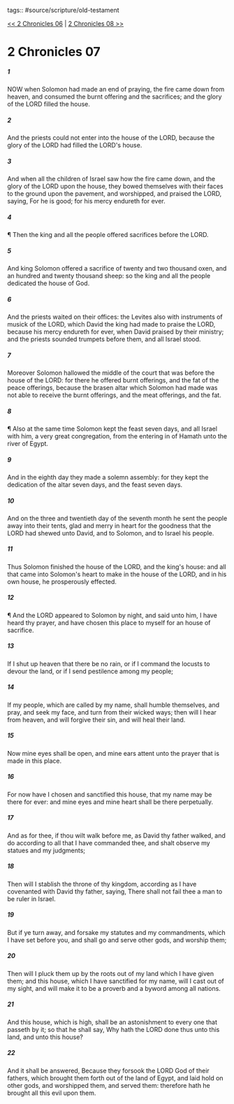 tags:: #source/scripture/old-testament

[<< 2 Chronicles 06](source/scripture/old-testament/14_2_Chronicles/2_Chronicles_06.md) | [2 Chronicles 08 >>](source/scripture/old-testament/14_2_Chronicles/2_Chronicles_08.md)

# 2 Chronicles 07

##### 1

NOW when Solomon had made an end of praying, the fire came down from heaven, and consumed the burnt offering and the sacrifices; and the glory of the LORD filled the house.

##### 2

And the priests could not enter into the house of the LORD, because the glory of the LORD had filled the LORD's house.

##### 3

And when all the children of Israel saw how the fire came down, and the glory of the LORD upon the house, they bowed themselves with their faces to the ground upon the pavement, and worshipped, and praised the LORD, saying, For he is good; for his mercy endureth for ever.

##### 4

¶ Then the king and all the people offered sacrifices before the LORD.

##### 5

And king Solomon offered a sacrifice of twenty and two thousand oxen, and an hundred and twenty thousand sheep: so the king and all the people dedicated the house of God.

##### 6

And the priests waited on their offices: the Levites also with instruments of musick of the LORD, which David the king had made to praise the LORD, because his mercy endureth for ever, when David praised by their ministry; and the priests sounded trumpets before them, and all Israel stood.

##### 7

Moreover Solomon hallowed the middle of the court that was before the house of the LORD: for there he offered burnt offerings, and the fat of the peace offerings, because the brasen altar which Solomon had made was not able to receive the burnt offerings, and the meat offerings, and the fat.

##### 8

¶ Also at the same time Solomon kept the feast seven days, and all Israel with him, a very great congregation, from the entering in of Hamath unto the river of Egypt.

##### 9

And in the eighth day they made a solemn assembly: for they kept the dedication of the altar seven days, and the feast seven days.

##### 10

And on the three and twentieth day of the seventh month he sent the people away into their tents, glad and merry in heart for the goodness that the LORD had shewed unto David, and to Solomon, and to Israel his people.

##### 11

Thus Solomon finished the house of the LORD, and the king's house: and all that came into Solomon's heart to make in the house of the LORD, and in his own house, he prosperously effected.

##### 12

¶ And the LORD appeared to Solomon by night, and said unto him, I have heard thy prayer, and have chosen this place to myself for an house of sacrifice.

##### 13

If I shut up heaven that there be no rain, or if I command the locusts to devour the land, or if I send pestilence among my people;

##### 14

If my people, which are called by my name, shall humble themselves, and pray, and seek my face, and turn from their wicked ways; then will I hear from heaven, and will forgive their sin, and will heal their land.

##### 15

Now mine eyes shall be open, and mine ears attent unto the prayer that is made in this place.

##### 16

For now have I chosen and sanctified this house, that my name may be there for ever: and mine eyes and mine heart shall be there perpetually.

##### 17

And as for thee, if thou wilt walk before me, as David thy father walked, and do according to all that I have commanded thee, and shalt observe my statues and my judgments;

##### 18

Then will I stablish the throne of thy kingdom, according as I have covenanted with David thy father, saying, There shall not fail thee a man to be ruler in Israel.

##### 19

But if ye turn away, and forsake my statutes and my commandments, which I have set before you, and shall go and serve other gods, and worship them;

##### 20

Then will I pluck them up by the roots out of my land which I have given them; and this house, which I have sanctified for my name, will I cast out of my sight, and will make it to be a proverb and a byword among all nations.

##### 21

And this house, which is high, shall be an astonishment to every one that passeth by it; so that he shall say, Why hath the LORD done thus unto this land, and unto this house?

##### 22

And it shall be answered, Because they forsook the LORD God of their fathers, which brought them forth out of the land of Egypt, and laid hold on other gods, and worshipped them, and served them: therefore hath he brought all this evil upon them.
